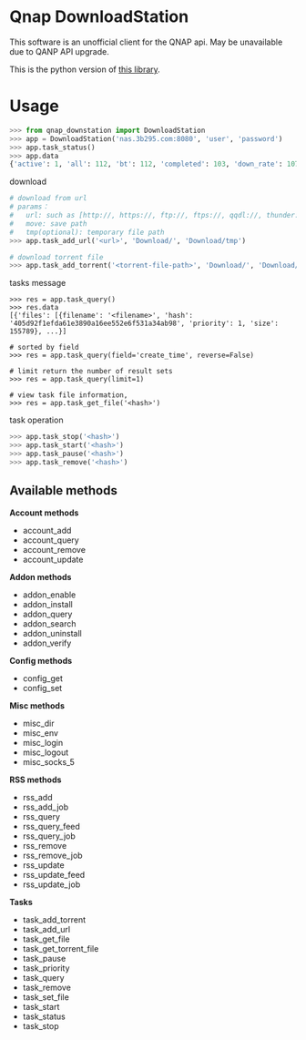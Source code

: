 # Qnap DownloadStation

This software is an unofficial client for the QNAP api. May be unavailable due to QANP API upgrade.

This is the python version of [this library](https://github.com/cyclotron3k/qnap-download_station).

# Usage

```python
>>> from qnap_downstation import DownloadStation
>>> app = DownloadStation('nas.3b295.com:8080', 'user', 'password')
>>> app.task_status()
>>> app.data
{'active': 1, 'all': 112, 'bt': 112, 'completed': 103, 'down_rate': 1075, 'downloading': 8, 'inactive': 111, 'paused': 0, 'seeding': 1, 'stopped': 0, 'up_rate': 0, 'url': 0}
```

download

```python
# download from url
# params：
#   url: such as [http://, https://, ftp://, ftps://, qqdl://, thunder:// flashget://, magnet]
#   move: save path
#   tmp(optional): temporary file path
>>> app.task_add_url('<url>', 'Download/', 'Download/tmp')

# download torrent file
>>> app.task_add_torrent('<torrent-file-path>', 'Download/', 'Download/tmp/')

```

tasks message
```
>>> res = app.task_query()
>>> res.data
[{'files': [{filename': '<filename>', 'hash': '405d92f1efda61e3890a16ee552e6f531a34ab98', 'priority': 1, 'size': 155789}, ...}]

# sorted by field
>>> res = app.task_query(field='create_time', reverse=False)

# limit return the number of result sets
>>> res = app.task_query(limit=1)

# view task file information,
>>> res = app.task_get_file('<hash>')
```

task operation
```python
>>> app.task_stop('<hash>')
>>> app.task_start('<hash>')
>>> app.task_pause('<hash>')
>>> app.task_remove('<hash>')
```



## Available methods

**Account methods**

- account_add
- account_query
- account_remove
- account_update

**Addon methods**

- addon_enable
- addon_install
- addon_query
- addon_search
- addon_uninstall
- addon_verify

**Config methods**

- config_get
- config_set

**Misc methods**

- misc_dir
- misc_env
- misc_login
- misc_logout
- misc_socks_5

**RSS methods**

- rss_add
- rss_add_job
- rss_query
- rss_query_feed
- rss_query_job
- rss_remove
- rss_remove_job
- rss_update
- rss_update_feed
- rss_update_job

**Tasks**

- task_add_torrent
- task_add_url
- task_get_file
- task_get_torrent_file
- task_pause
- task_priority
- task_query
- task_remove
- task_set_file
- task_start
- task_status
- task_stop